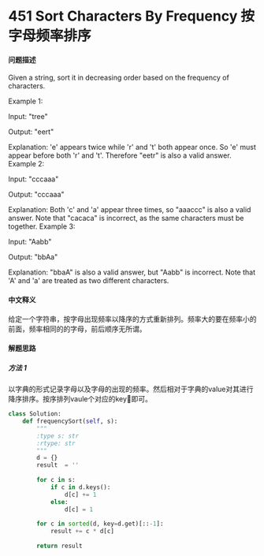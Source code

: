 # 451 Sort Characters By Frequency 按字母频率排序 

#### 问题描述

Given a string, sort it in decreasing order based on the frequency of characters.

Example 1:

Input:
"tree"

Output:
"eert"

Explanation:
'e' appears twice while 'r' and 't' both appear once.
So 'e' must appear before both 'r' and 't'. Therefore "eetr" is also a valid answer.
Example 2:

Input:
"cccaaa"

Output:
"cccaaa"

Explanation:
Both 'c' and 'a' appear three times, so "aaaccc" is also a valid answer.
Note that "cacaca" is incorrect, as the same characters must be together.
Example 3:

Input:
"Aabb"

Output:
"bbAa"

Explanation:
"bbaA" is also a valid answer, but "Aabb" is incorrect.
Note that 'A' and 'a' are treated as two different characters.

#### 中文释义

给定一个字符串，按字母出现频率以降序的方式重新排列。频率大的要在频率小的前面，频率相同的的字母，前后顺序无所谓。

#### 解题思路

##### 方法 1

以字典的形式记录字母以及字母的出现的频率。然后相对于字典的value对其进行降序排序。按序排列vaule个对应的key即可。

```python
class Solution:
    def frequencySort(self, s):
        """
        :type s: str
        :rtype: str
        """
        d = {}
        result  = ''
        
        for c in s:
            if c in d.keys():
                d[c] += 1
            else:
                d[c] = 1
        
        for c in sorted(d, key=d.get)[::-1]:
            result += c * d[c]
        
        return result
```